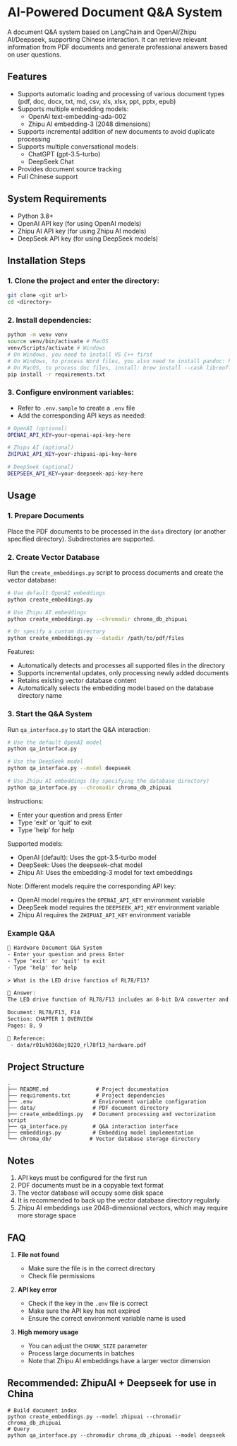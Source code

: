 # AI-Powered Document Q&A System

A document Q&A system based on LangChain and OpenAI/Zhipu AI/Deepseek, supporting Chinese interaction. It can retrieve relevant information from PDF documents and generate professional answers based on user questions.

## Features

- Supports automatic loading and processing of various document types (pdf, doc, docx, txt, md, csv, xls, xlsx, ppt, pptx, epub)
- Supports multiple embedding models:
  - OpenAI text-embedding-ada-002
  - Zhipu AI embedding-3 (2048 dimensions)
- Supports incremental addition of new documents to avoid duplicate processing
- Supports multiple conversational models:
  - ChatGPT (gpt-3.5-turbo)
  - DeepSeek Chat
- Provides document source tracking
- Full Chinese support

## System Requirements

- Python 3.8+
- OpenAI API key (for using OpenAI models)
- Zhipu AI API key (for using Zhipu AI models)
- DeepSeek API key (for using DeepSeek models)

## Installation Steps

### 1. Clone the project and enter the directory:

```bash
git clone <git url>
cd <directory>
```

### 2. Install dependencies:

```bash
python -m venv venv
source venv/bin/activate # MacOS
venv/Scripts/activate # Windows
# On Windows, you need to install VS C++ first
# On Windows, to process Word files, you also need to install pandoc: https://github.com/jgm/pandoc/releases
# On MacOS, to process doc files, install: brew install --cask libreoffice
pip install -r requirements.txt
```

### 3. Configure environment variables:

- Refer to `.env.sample` to create a `.env` file
- Add the corresponding API keys as needed:

```bash
# OpenAI (optional)
OPENAI_API_KEY=your-openai-api-key-here

# Zhipu AI (optional)
ZHIPUAI_API_KEY=your-zhipuai-api-key-here

# DeepSeek (optional)
DEEPSEEK_API_KEY=your-deepseek-api-key-here
```

## Usage

### 1. Prepare Documents

Place the PDF documents to be processed in the `data` directory (or another specified directory). Subdirectories are supported.

### 2. Create Vector Database

Run the `create_embeddings.py` script to process documents and create the vector database:

```bash
# Use default OpenAI embeddings
python create_embeddings.py

# Use Zhipu AI embeddings
python create_embeddings.py --chromadir chroma_db_zhipuai

# Or specify a custom directory
python create_embeddings.py --datadir /path/to/pdf/files
```

Features:

- Automatically detects and processes all supported files in the directory
- Supports incremental updates, only processing newly added documents
- Retains existing vector database content
- Automatically selects the embedding model based on the database directory name

### 3. Start the Q&A System

Run `qa_interface.py` to start the Q&A interaction:

```bash
# Use the default OpenAI model
python qa_interface.py

# Use the DeepSeek model
python qa_interface.py --model deepseek

# Use Zhipu AI embeddings (by specifying the database directory)
python qa_interface.py --chromadir chroma_db_zhipuai
```

Instructions:

- Enter your question and press Enter
- Type 'exit' or 'quit' to exit
- Type 'help' for help

Supported models:

- OpenAI (default): Uses the gpt-3.5-turbo model
- DeepSeek: Uses the deepseek-chat model
- Zhipu AI: Uses the embedding-3 model for text embeddings

Note: Different models require the corresponding API key:

- OpenAI model requires the `OPENAI_API_KEY` environment variable
- DeepSeek model requires the `DEEPSEEK_API_KEY` environment variable
- Zhipu AI requires the `ZHIPUAI_API_KEY` environment variable

### Example Q&A

```txt
🤖 Hardware Document Q&A System
- Enter your question and press Enter
- Type 'exit' or 'quit' to exit
- Type 'help' for help

> What is the LED drive function of RL78/F13?

🧠 Answer:
The LED drive function of RL78/F13 includes an 8-bit D/A converter and a built-in comparator. This chip supports a power supply voltage of 2.7 to 5.5V and operates normally at ambient temperatures from -40 to +105°C. In addition, RL78/F13 has LIN integration, suitable for general automotive electrical applications (such as motor control, door control, lighting control, etc.) and motorcycle engine control.

Document: RL78/F13, F14
Section: CHAPTER 1 OVERVIEW
Pages: 8, 9

📄 Reference:
 - data/r01uh0368ej0220_rl78f13_hardware.pdf
```

## Project Structure

```dir
.
├── README.md               # Project documentation
├── requirements.txt        # Project dependencies
├── .env                   # Environment variable configuration
├── data/                  # PDF document directory
├── create_embeddings.py   # Document processing and vectorization script
├── qa_interface.py        # Q&A interaction interface
├── embeddings.py          # Embedding model implementation
└── chroma_db/            # Vector database storage directory
```

## Notes

1. API keys must be configured for the first run
2. PDF documents must be in a copyable text format
3. The vector database will occupy some disk space
4. It is recommended to back up the vector database directory regularly
5. Zhipu AI embeddings use 2048-dimensional vectors, which may require more storage space

## FAQ

1. **File not found**
   - Make sure the file is in the correct directory
   - Check file permissions

2. **API key error**
   - Check if the key in the `.env` file is correct
   - Make sure the API key has not expired
   - Ensure the correct environment variable name is used

3. **High memory usage**
   - You can adjust the `CHUNK_SIZE` parameter
   - Process large documents in batches
   - Note that Zhipu AI embeddings have a larger vector dimension

## Recommended: ZhipuAI + Deepseek for use in China

```shell
# Build document index
python create_embeddings.py --model zhipuai --chromadir chroma_db_zhipuai
# Query
python qa_interface.py --chromadir chroma_db_zhipuai --model deepseek
```
